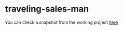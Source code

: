# traveling-sales-man
You can check a snapshot from the working project [here](https://www.dropbox.com/s/nwfrg8qi910azy4/Screenshot%20from%202015-08-29%2017%3A38%3A57.png)
